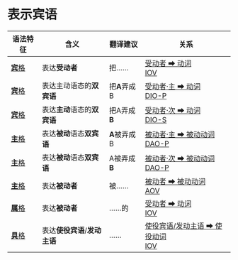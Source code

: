 # 表示宾语

|语法特征|含义|翻译建议|关系|
|-|-|-|-|
|[**宾**格](https://assets-hk.wikipali.org/pali-handbook/zh-Hans/declension/acc.html)|表达**受动者**|把……|[受动者 ➡ 动词<br>IOV](https://assets-hk.wikipali.org/pali-handbook/zh-Hans/basic-relation/acc/acc-iov.html)|
|[**宾**格](https://assets-hk.wikipali.org/pali-handbook/zh-Hans/declension/acc.html)|表达主动语态的**双宾语**|把**A**弄成B|[受动者·主 ➡ 动词<br>DIO-P](https://assets-hk.wikipali.org/pali-handbook/zh-Hans/basic-relation/acc/acc-dio.html#dio-p)|
|[**宾**格](https://assets-hk.wikipali.org/pali-handbook/zh-Hans/declension/acc.html)|表达**主动**语态的**双宾语**|把A弄成**B**|[受动者·次 ➡ 动词<br>DIO-S](https://assets-hk.wikipali.org/pali-handbook/zh-Hans/basic-relation/acc/acc-dio.html#dio-s)|
|[**主**格](https://assets-hk.wikipali.org/pali-handbook/zh-Hans/declension/nom.html)|表达**被动**语态**双宾语**|**A**被弄成B|[被动者·主 ➡ 被动动词<br>DAO-P](https://assets-hk.wikipali.org/pali-handbook/zh-Hans/basic-relation/nom/nom-dao.html)|
|[**主**格](https://assets-hk.wikipali.org/pali-handbook/zh-Hans/declension/nom.html)|表达**被动**语态**双宾语**|A被弄成**B**|[被动者·次 ➡ 被动动词<br>DAO-P](https://assets-hk.wikipali.org/pali-handbook/zh-Hans/basic-relation/nom/nom-dao.html)|
|[**主**格](https://assets-hk.wikipali.org/pali-handbook/zh-Hans/declension/nom.html)|表达**被动者**|被……|[被动者 ➡ 被动动词<br>AOV](https://assets-hk.wikipali.org/pali-handbook/zh-Hans/basic-relation/nom/nom-aov.html)|
|[**属**格](https://assets-hk.wikipali.org/pali-handbook/zh-Hans/declension/nom.html)|表达**被动者**|……的|[受动者 ➡ 动词<br>IOV](https://assets-hk.wikipali.org/pali-handbook/zh-Hans/basic-relation/gen/gen-iov.html)|
|[**具**格](https://assets-hk.wikipali.org/pali-handbook/zh-Hans/declension/inst.html)|表达**使役宾语**/**发动主语**|……|[使役宾语/发动主语 ➡ 使役动词<br>IOV](https://assets-hk.wikipali.org/pali-handbook/zh-Hans/basic-relation/verb/cau_verb.html)|
